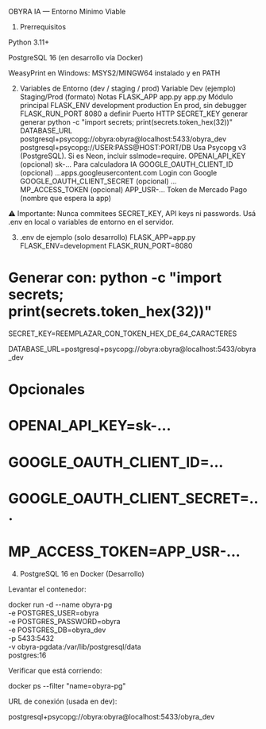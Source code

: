 OBYRA IA — Entorno Mínimo Viable
1) Prerrequisitos

Python 3.11+

PostgreSQL 16 (en desarrollo vía Docker)

WeasyPrint en Windows: MSYS2/MINGW64 instalado y en PATH

2) Variables de Entorno (dev / staging / prod)
Variable	Dev (ejemplo)	Staging/Prod (formato)	Notas
FLASK_APP	app.py	app.py	Módulo principal
FLASK_ENV	development	production	En prod, sin debugger
FLASK_RUN_PORT	8080	a definir	Puerto HTTP
SECRET_KEY	generar	generar	python -c "import secrets; print(secrets.token_hex(32))"
DATABASE_URL	postgresql+psycopg://obyra:obyra@localhost:5433/obyra_dev	postgresql+psycopg://USER:PASS@HOST:PORT/DB	Usa Psycopg v3 (PostgreSQL). Si es Neon, incluir sslmode=require.
OPENAI_API_KEY	(opcional)	sk-…	Para calculadora IA
GOOGLE_OAUTH_CLIENT_ID	(opcional)	…apps.googleusercontent.com	Login con Google
GOOGLE_OAUTH_CLIENT_SECRET	(opcional)	…	
MP_ACCESS_TOKEN	(opcional)	APP_USR-…	Token de Mercado Pago (nombre que espera la app)

⚠️ Importante: Nunca commitees SECRET_KEY, API keys ni passwords. Usá .env en local o variables de entorno en el servidor.

3) .env de ejemplo (solo desarrollo)
FLASK_APP=app.py
FLASK_ENV=development
FLASK_RUN_PORT=8080

# Generar con: python -c "import secrets; print(secrets.token_hex(32))"
SECRET_KEY=REEMPLAZAR_CON_TOKEN_HEX_DE_64_CARACTERES

DATABASE_URL=postgresql+psycopg://obyra:obyra@localhost:5433/obyra_dev

# Opcionales
# OPENAI_API_KEY=sk-...
# GOOGLE_OAUTH_CLIENT_ID=...
# GOOGLE_OAUTH_CLIENT_SECRET=...
# MP_ACCESS_TOKEN=APP_USR-...

4) PostgreSQL 16 en Docker (Desarrollo)

Levantar el contenedor:

docker run -d --name obyra-pg \
  -e POSTGRES_USER=obyra \
  -e POSTGRES_PASSWORD=obyra \
  -e POSTGRES_DB=obyra_dev \
  -p 5433:5432 \
  -v obyra-pgdata:/var/lib/postgresql/data \
  postgres:16


Verificar que está corriendo:

docker ps --filter "name=obyra-pg"


URL de conexión (usada en dev):

postgresql+psycopg://obyra:obyra@localhost:5433/obyra_dev
